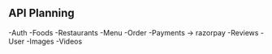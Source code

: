 ## API Planning

-Auth
-Foods
-Restaurants
-Menu
-Order
-Payments -> razorpay
-Reviews
-User
-Images
-Videos